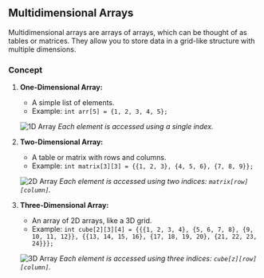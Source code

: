 ## Multidimensional Arrays

Multidimensional arrays are arrays of arrays, which can be thought of as tables or matrices. They allow you to store data in a grid-like structure with multiple dimensions.

### Concept

1. **One-Dimensional Array:**

   - A simple list of elements.
   - Example: `int arr[5] = {1, 2, 3, 4, 5};`

   ![1D Array](https://cdn.programiz.com/sites/tutorial2program/files/c-array-declaration.jpg)
   _Each element is accessed using a single index._

2. **Two-Dimensional Array:**

   - A table or matrix with rows and columns.
   - Example: `int matrix[3][3] = {{1, 2, 3}, {4, 5, 6}, {7, 8, 9}};`

   ![2D Array](https://cdn.programiz.com/sites/tutorial2program/files/two-dimensional-array_0.jpg)
   _Each element is accessed using two indices: `matrix[row][column]`._

3. **Three-Dimensional Array:**

   - An array of 2D arrays, like a 3D grid.
   - Example: `int cube[2][3][4] = {{{1, 2, 3, 4}, {5, 6, 7, 8}, {9, 10, 11, 12}}, {{13, 14, 15, 16}, {17, 18, 19, 20}, {21, 22, 23, 24}}};`

   ![3D Array](https://media.geeksforgeeks.org/wp-content/uploads/3D-array.jpg)
   _Each element is accessed using three indices: `cube[z][row][column]`._

